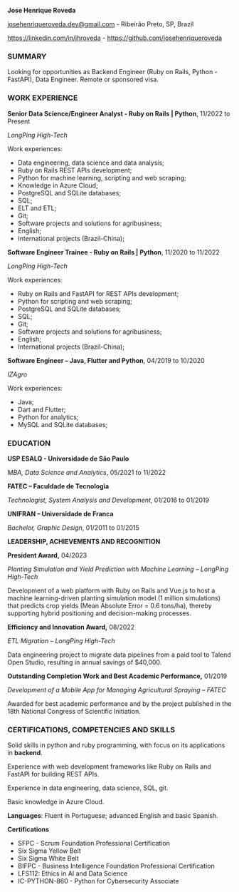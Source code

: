 **Jose Henrique Roveda**

[josehenriqueroveda.dev@gmail.com](mailto:josehenriqueroveda.dev@gmail.com) - Ribeirão Preto, SP, Brazil

<https://linkedin.com/in/jhroveda> - <https://github.com/josehenriqueroveda>

### SUMMARY

Looking for opportunities as Backend Engineer (Ruby on Rails, Python - FastAPI), Data Engineer. Remote or sponsored visa.

### WORK EXPERIENCE

**Senior Data Science/Engineer Analyst - Ruby on Rails | Python**, 11/2022 to Present

_LongPing High-Tech_

Work experiences:
- Data engineering, data science and data analysis;
- Ruby on Rails REST APIs development;
- Python for machine learning, scripting and web scraping;
- Knowledge in Azure Cloud;
- PostgreSQL and SQLite databases;
- SQL;
- ELT and ETL;
- Git;
- Software projects and solutions for agribusiness;
- English;
- International projects (Brazil-China);

**Software Engineer Trainee - Ruby on Rails | Python**, 11/2020 to 11/2022

_LongPing High-Tech_

Work experiences:
- Ruby on Rails and FastAPI for REST APIs development;
- Python for scripting and web scraping;
- PostgreSQL and SQLite databases;
- SQL;
- Git;
- Software projects and solutions for agribusiness;
- English;
- International projects (Brazil-China);

**Software Engineer – Java, Flutter and Python**, 04/2019 to 10/2020

_IZAgro_

Work experiences:
- Java;
- Dart and Flutter;
- Python for analytics;
- MySQL and SQLite databases;


### EDUCATION

**USP ESALQ - Universidade de São Paulo**

_MBA, Data Science and Analytics_, 05/2021 to 11/2022

**FATEC – Faculdade de Tecnologia**

_Technologist, System Analysis and Development_, 01/2016 to 01/2019

**UNIFRAN – Universidade de Franca**

_Bachelor, Graphic Design_, 01/2011 to 01/2015

**LEADERSHIP, ACHIEVEMENTS AND RECOGNITION**

**President Award,** 04/2023

_Planting Simulation and Yield Prediction with Machine Learning – LongPing High-Tech_

Development of a web platform with Ruby on Rails and Vue.js to host a machine learning-driven planting simulation model (1 million simulations) that predicts crop yields (Mean Absolute Error = 0.6 tons/ha), thereby supporting hybrid positioning and decision-making processes.

**Efficiency and Innovation Award,** 08/2022

_ETL Migration – LongPing High-Tech_

Data engineering project to migrate data pipelines from a paid tool to Talend Open Studio, resulting in annual savings of $40,000.  

**Outstanding Completion Work and Best Academic Performance,** 01/2019

_Development of a Mobile App for Managing Agricultural Spraying – FATEC_

Awarded for best academic performance and by the project published in the 18th National Congress of Scientific Initiation.

### CERTIFICATIONS, COMPETENCIES AND SKILLS

Solid skills in python and ruby programming, with focus on its applications in **backend**. 

Experience with web development frameworks like Ruby on Rails and FastAPI for building REST APIs.

Experience in data engineering, data science, SQL, git.

Basic knowledge in Azure Cloud.

**Languages**: Fluent in Portuguese; advanced English and basic Spanish.

**Certifications**
- SFPC - Scrum Foundation Professional Certification
- Six Sigma Yellow Belt
- Six Sigma White Belt
- BIFPC - Business Intelligence Foundation Professional Certification
- LFS112: Ethics in AI and Data Science
- IC-PYTHON-860 - Python for Cybersecurity Associate
